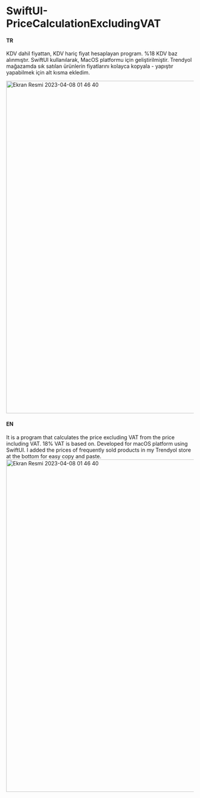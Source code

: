 # SwiftUI-PriceCalculationExcludingVAT

#### TR
KDV dahil fiyattan, KDV hariç fiyat hesaplayan program. %18 KDV baz alınmıştır.
SwiftUI kullanılarak, MacOS platformu için geliştirilmiştir.
Trendyol mağazamda sık satılan ürünlerin fiyatlarını kolayca kopyala - yapıştır yapabilmek için alt kısma ekledim.

<img width="894" alt="Ekran Resmi 2023-04-08 01 46 40" src="https://user-images.githubusercontent.com/71381857/230688752-0df31d56-aaa2-4bf5-93e4-d17ec1e1b7f4.png">

#### EN
It is a program that calculates the price excluding VAT from the price including VAT. 18% VAT is based on.
Developed for macOS platform using SwiftUI.
I added the prices of frequently sold products in my Trendyol store at the bottom for easy copy and paste.
<img width="894" alt="Ekran Resmi 2023-04-08 01 46 40" src="https://user-images.githubusercontent.com/71381857/230688752-0df31d56-aaa2-4bf5-93e4-d17ec1e1b7f4.png">
